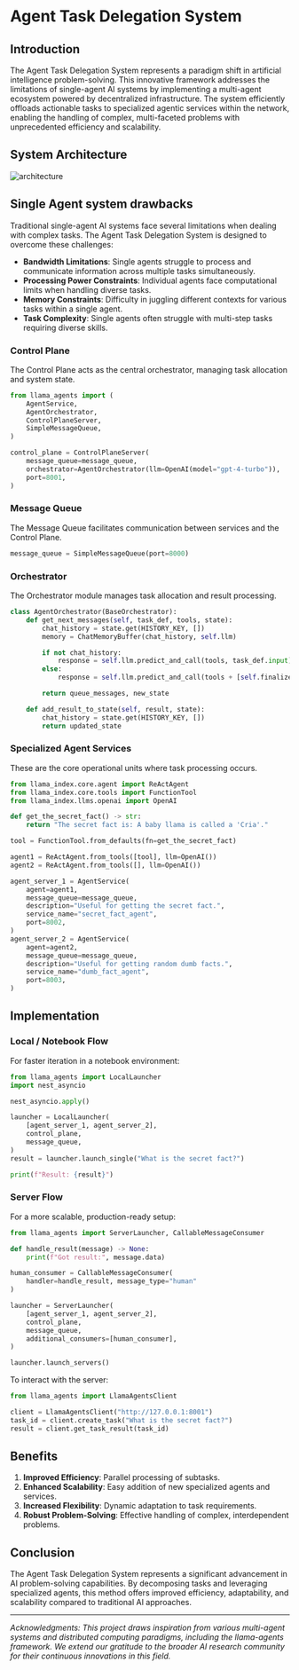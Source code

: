 # Agent Task Delegation System

## Introduction

The Agent Task Delegation System represents a paradigm shift in artificial intelligence problem-solving. This innovative framework addresses the limitations of single-agent AI systems by implementing a multi-agent ecosystem powered by decentralized infrastructure. The system efficiently offloads actionable tasks to specialized agentic services within the network, enabling the handling of complex, multi-faceted problems with unprecedented efficiency and scalability.

## System Architecture
![architecture](https://cdn-uploads.huggingface.co/production/uploads/644bf6ef778ecbfb977e8e84/M5O0zNIAhON2UjDFS0f1k.png)

## Single Agent system drawbacks
Traditional single-agent AI systems face several limitations when dealing with complex tasks. The Agent Task Delegation System is designed to overcome these challenges:

- **Bandwidth Limitations**: Single agents struggle to process and communicate information across multiple tasks simultaneously.
- **Processing Power Constraints**: Individual agents face computational limits when handling diverse tasks.
- **Memory Constraints**: Difficulty in juggling different contexts for various tasks within a single agent.
- **Task Complexity**: Single agents often struggle with multi-step tasks requiring diverse skills.

### Control Plane

The Control Plane acts as the central orchestrator, managing task allocation and system state.

```python
from llama_agents import (
    AgentService,
    AgentOrchestrator,
    ControlPlaneServer,
    SimpleMessageQueue,
)

control_plane = ControlPlaneServer(
    message_queue=message_queue,
    orchestrator=AgentOrchestrator(llm=OpenAI(model="gpt-4-turbo")),
    port=8001,
)
```

### Message Queue

The Message Queue facilitates communication between services and the Control Plane.

```python
message_queue = SimpleMessageQueue(port=8000)
```

### Orchestrator

The Orchestrator module manages task allocation and result processing.

```python
class AgentOrchestrator(BaseOrchestrator):
    def get_next_messages(self, task_def, tools, state):
        chat_history = state.get(HISTORY_KEY, [])
        memory = ChatMemoryBuffer(chat_history, self.llm)

        if not chat_history:
            response = self.llm.predict_and_call(tools, task_def.input)
        else:
            response = self.llm.predict_and_call(tools + [self.finalize_tool], memory.get())

        return queue_messages, new_state

    def add_result_to_state(self, result, state):
        chat_history = state.get(HISTORY_KEY, [])
        return updated_state
```

### Specialized Agent Services

These are the core operational units where task processing occurs.

```python
from llama_index.core.agent import ReActAgent
from llama_index.core.tools import FunctionTool
from llama_index.llms.openai import OpenAI

def get_the_secret_fact() -> str:
    return "The secret fact is: A baby llama is called a 'Cria'."

tool = FunctionTool.from_defaults(fn=get_the_secret_fact)

agent1 = ReActAgent.from_tools([tool], llm=OpenAI())
agent2 = ReActAgent.from_tools([], llm=OpenAI())

agent_server_1 = AgentService(
    agent=agent1,
    message_queue=message_queue,
    description="Useful for getting the secret fact.",
    service_name="secret_fact_agent",
    port=8002,
)
agent_server_2 = AgentService(
    agent=agent2,
    message_queue=message_queue,
    description="Useful for getting random dumb facts.",
    service_name="dumb_fact_agent",
    port=8003,
)
```

## Implementation

### Local / Notebook Flow

For faster iteration in a notebook environment:

```python
from llama_agents import LocalLauncher
import nest_asyncio

nest_asyncio.apply()

launcher = LocalLauncher(
    [agent_server_1, agent_server_2],
    control_plane,
    message_queue,
)
result = launcher.launch_single("What is the secret fact?")

print(f"Result: {result}")
```

### Server Flow

For a more scalable, production-ready setup:

```python
from llama_agents import ServerLauncher, CallableMessageConsumer

def handle_result(message) -> None:
    print(f"Got result:", message.data)

human_consumer = CallableMessageConsumer(
    handler=handle_result, message_type="human"
)

launcher = ServerLauncher(
    [agent_server_1, agent_server_2],
    control_plane,
    message_queue,
    additional_consumers=[human_consumer],
)

launcher.launch_servers()
```

To interact with the server:

```python
from llama_agents import LlamaAgentsClient

client = LlamaAgentsClient("http://127.0.0.1:8001")
task_id = client.create_task("What is the secret fact?")
result = client.get_task_result(task_id)
```

## Benefits

1. **Improved Efficiency**: Parallel processing of subtasks.
2. **Enhanced Scalability**: Easy addition of new specialized agents and services.
3. **Increased Flexibility**: Dynamic adaptation to task requirements.
4. **Robust Problem-Solving**: Effective handling of complex, interdependent problems.

## Conclusion

The Agent Task Delegation System represents a significant advancement in AI problem-solving capabilities. By decomposing tasks and leveraging specialized agents, this method offers improved efficiency, adaptability, and scalability compared to traditional AI approaches.

---

*Acknowledgments: This project draws inspiration from various multi-agent systems and distributed computing paradigms, including the llama-agents framework. We extend our gratitude to the broader AI research community for their continuous innovations in this field.*
